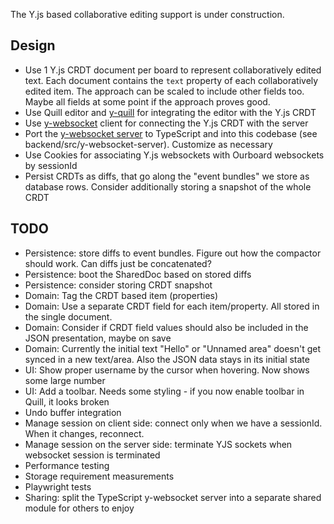 The Y.js based collaborative editing support is under construction.

## Design

-   Use 1 Y.js CRDT document per board to represent collaboratively edited text. Each document contains the `text` property of each collaboratively edited item. The approach can be scaled to include other fields too. Maybe all fields at some point if the approach proves good.
-   Use Quill editor and [y-quill](https://github.com/yjs/y-quill) for integrating the editor with the Y.js CRDT
-   Use [y-websocket](https://github.com/yjs/y-websocket) client for connecting the Y.js CRDT with the server
-   Port the [y-websocket server](https://github.com/yjs/y-websocket/blob/master/bin/server.js) to TypeScript and into this codebase (see backend/src/y-websocket-server). Customize as necessary
-   Use Cookies for associating Y.js websockets with Ourboard websockets by sessionId
-   Persist CRDTs as diffs, that go along the "event bundles" we store as database rows. Consider additionally storing a snapshot of the whole CRDT

## TODO

-   Persistence: store diffs to event bundles. Figure out how the compactor should work. Can diffs just be concatenated?
-   Persistence: boot the SharedDoc based on stored diffs
-   Persistence: consider storing CRDT snapshot
-   Domain: Tag the CRDT based item (properties)
-   Domain: Use a separate CRDT field for each item/property. All stored in the single document.
-   Domain: Consider if CRDT field values should also be included in the JSON presentation, maybe on save
-   Domain: Currently the initial text "Hello" or "Unnamed area" doesn't get synced in a new text/area. Also the JSON data stays in its initial state
-   UI: Show proper username by the cursor when hovering. Now shows some large number
-   UI: Add a toolbar. Needs some styling - if you now enable toolbar in Quill, it looks broken
-   Undo buffer integration
-   Manage session on client side: connect only when we have a sessionId. When it changes, reconnect.
-   Manage session on the server side: terminate YJS sockets when websocket session is terminated
-   Performance testing
-   Storage requirement measurements
-   Playwright tests
-   Sharing: split the TypeScript y-websocket server into a separate shared module for others to enjoy
